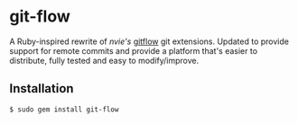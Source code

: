 # git-flow

A Ruby-inspired rewrite of _nvie's_ [gitflow](http://github.com/nvie/gitflow) git extensions. Updated
to provide support for remote commits and provide a platform that's easier to distribute, fully tested
and easy to modify/improve.

## Installation

    $ sudo gem install git-flow

